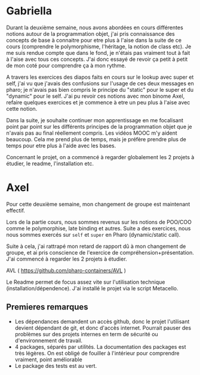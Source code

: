 
# Gabriella 


Durant la deuxième semaine, nous avons abordées en cours différentes notions autour de la programmation objet, j'ai pris connaissance des concepts de base à connaitre pour etre plus à l'aise dans la suite de ce cours (comprendre le polymorphisme, l'héritage, la notion de class etc). Je me suis rendue compte que dans le fond, je n'étais pas vraiment tout à fait à l'aise avec tous ces concepts. J'ai donc essayé de revoir ça petit à petit de mon coté pour comprendre ça à mon rythme. 

A travers les exercices des diapos faits en cours sur le lookup avec super et self, j'ai vu que j'avais des confusions sur l'usage de ces deux messages en pharo; je n'avais pas bien compris le principe du "static" pour le super et du "dynamic" pour le self.
J'ai pu revoir ces notions avec mon binome Axel, refaire quelques exercices et je commence à etre un peu plus à l'aise avec cette notion.

Dans la suite, je souhaite continuer mon apprentissage en me focalisant point par point sur les différents principes de la programmation objet que je n'avais pas au final réellement compris. Les vidéos MOOC m'y aident beaucoup. Cela me prend plus de temps, mais je préfère prendre plus de temps pour etre plus à l'aide avec les bases.

Concernant le projet, on a commencé à regarder globalement les 2 projets à étudier, le readme, l'installation etc.


# Axel 

Pour cette deuxième semaine, mon changement de groupe est maintenant effectif.

Lors de la partie cours, nous sommes revenus sur les notions de POO/COO comme le polymorphise, late binding et autres. Suite a des exercices, nous nous sommes exercés sur `self` et `super` en Pharo (dynamic/static call).

Suite à cela, j'ai rattrapé mon retard de rapport dû à mon changement de groupe, et ai pris conscience de l'exercice de compréhension+présentation. J'ai commencé à regarder les 2 projets à étudier.

AVL ( https://github.com/pharo-containers/AVL )

Le Readme permet de focus assez vite sur l'utilisation technique (installation/dépendence). J'ai installé le projet via le script Metacello.

## Premieres remarques

  - Les dépendances demandent un accès github, donc le projet l'utilisant devient dépendant de git, et donc d'accès internet. Pourrait pauser des problèmes sur des projets internes en term de sécurité ou d'environnement de travail.
  - 4 packages, séparés par utilités. La documentation des packages est très légères. On est obligé de fouiller à l'intérieur pour comprendre vraiment, point améliorable
  - Le package des tests est au vert.
